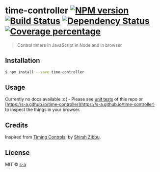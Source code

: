 # time-controller [![NPM version][npm-image]][npm-url] [![Build Status][travis-image]][travis-url] [![Dependency Status][daviddm-image]][daviddm-url] [![Coverage percentage][coveralls-image]][coveralls-url]
> Control timers in JavaScript in Node and in browser

## Installation

```sh
$ npm install --save time-controller
```

## Usage

Currently no docs available :o( - Please see [unit tests](test/index.js) of this repo or [https://s-a.github.io/time-controller](https://s-a.github.io/time-controller) to inspect the things in your browser.

## Credits
Inspired from [Timing Controls](https://zhirzh.github.io/2016/10/11/timing-controls/), by [Shirsh Zibbu](https://github.com/zhirzh/).

## License

MIT © [s-a](https://github.com/s-a)


[npm-image]: https://badge.fury.io/js/time-controller.svg
[npm-url]: https://npmjs.org/package/time-controller
[travis-image]: https://api.travis-ci.org/s-a/time-controller.svg
[travis-url]: https://travis-ci.org/s-a/time-controller
[daviddm-image]: https://david-dm.org/s-a/time-controller.svg
[daviddm-url]: https://david-dm.org/s-a/time-controller
[coveralls-image]: https://coveralls.io/repos/s-a/time-controller/badge.svg
[coveralls-url]: https://coveralls.io/repos/github/s-a/time-controller/badge.svg
